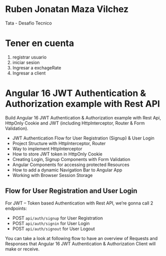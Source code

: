 # Ruben Jonatan Maza Vilchez
Tata - Desafio Tecnico

# Tener en cuenta
1. registrar usuario
2. iniciar sesion
3. Ingresar a exchageRate
4. Ingresar a client 

# Angular 16 JWT Authentication & Authorization example with Rest API

Build Angular 16 JWT Authentication & Authorization example with Rest Api, HttpOnly Cookie and JWT (including HttpInterceptor, Router & Form Validation).
- JWT Authentication Flow for User Registration (Signup) & User Login
- Project Structure with HttpInterceptor, Router
- Way to implement HttpInterceptor
- How to store JWT token in HttpOnly Cookie
- Creating Login, Signup Components with Form Validation
- Angular Components for accessing protected Resources
- How to add a dynamic Navigation Bar to Angular App
- Working with Browser Session Storage

## Flow for User Registration and User Login
For JWT – Token based Authentication with Rest API, we’re gonna call 2 endpoints:
- POST `api/auth/signup` for User Registration
- POST `api/auth/signin` for User Login
- POST `api/auth/signout` for User Logout

You can take a look at following flow to have an overview of Requests and Responses that Angular 16 JWT Authentication & Authorization Client will make or receive.
